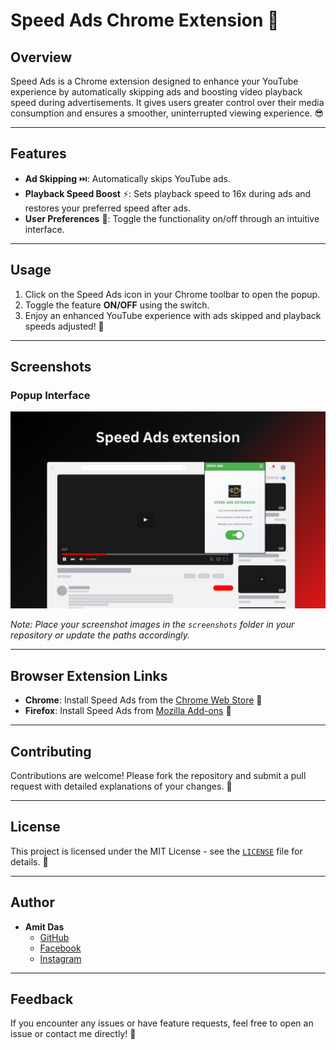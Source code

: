 # Speed Ads Chrome Extension 🚀

## Overview

Speed Ads is a Chrome extension designed to enhance your YouTube experience by automatically skipping ads and boosting video playback speed during advertisements. It gives users greater control over their media consumption and ensures a smoother, uninterrupted viewing experience. 😎

---

## Features

- **Ad Skipping** ⏭️: Automatically skips YouTube ads.
- **Playback Speed Boost** ⚡: Sets playback speed to 16x during ads and restores your preferred speed after ads.
- **User Preferences** 🔧: Toggle the functionality on/off through an intuitive interface.

---

## Usage

1. Click on the Speed Ads icon in your Chrome toolbar to open the popup.
2. Toggle the feature **ON/OFF** using the switch.
3. Enjoy an enhanced YouTube experience with ads skipped and playback speeds adjusted! 🎉

---

## Screenshots

### Popup Interface
![Popup Interface](screenshots/popup-interface.png)


*Note: Place your screenshot images in the `screenshots` folder in your repository or update the paths accordingly.*

---

## Browser Extension Links

- **Chrome**: Install Speed Ads from the [Chrome Web Store](https://chromewebstore.google.com/detail/speed-ads/bdolpphpmkmjmgafmipimhfemconnfgb) 🚀
- **Firefox**: Install Speed Ads from [Mozilla Add-ons](https://addons.mozilla.org/en-US/firefox/addon/speed-ads/) 🦊

---

## Contributing

Contributions are welcome! Please fork the repository and submit a pull request with detailed explanations of your changes. 🤝

---

## License

This project is licensed under the MIT License - see the [`LICENSE`](LICENSE) file for details. 📜

---

## Author

- **Amit Das**
  - [GitHub](https://github.com/AmitDas4321)
  - [Facebook](https://www.facebook.com/AmitDas4321)
  - [Instagram](https://www.instagram.com/amitdas4321)

---

## Feedback

If you encounter any issues or have feature requests, feel free to open an issue or contact me directly! 💬
